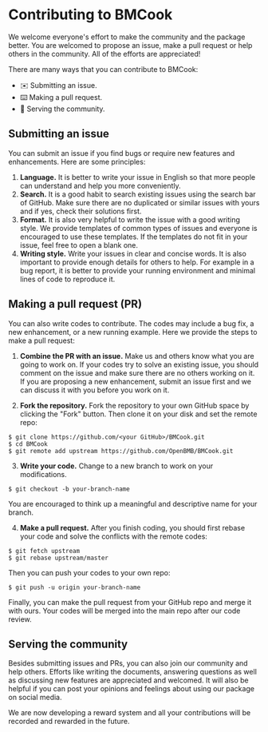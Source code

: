 # Contributing to BMCook

We welcome everyone's effort to make the community and the package better. You are welcomed to propose an issue, make a pull request or help others in the community. All of the efforts are appreciated!

There are many ways that you can contribute to BMCook:

- ✉️ Submitting an issue.
- ⌨️ Making a pull request.
- 🤝 Serving the community.

## Submitting an issue
You can submit an issue if you find bugs or require new features and enhancements. Here are some principles:

1. **Language.** It is better to write your issue in English so that more people can understand and help you more conveniently. 
2. **Search.** It is a good habit to search existing issues using the search bar of GitHub. Make sure there are no duplicated or similar issues with yours and if yes, check their solutions first.
3. **Format.** It is also very helpful to write the issue with a good writing style. We provide templates of common types of issues and everyone is encouraged to use these templates. If the templates do not fit in your issue, feel free to open a blank one.
4. **Writing style.** Write your issues in clear and concise words. It is also important to provide enough details for others to help. For example in a bug report, it is better to provide your running environment and minimal lines of code to reproduce it.

## Making a pull request (PR)
You can also write codes to contribute. The codes may include a bug fix, a new enhancement, or a new running example. Here we provide the steps to make a pull request:

1. **Combine the PR with an issue.** Make us and others know what you are going to work on. If your codes try to solve an existing issue, you should comment on the issue and make sure there are no others working on it. If you are proposing a new enhancement, submit an issue first and we can discuss it with you before you work on it.

2. **Fork the repository.** Fork the repository to your own GitHub space by clicking the "Fork" button. Then clone it on your disk and set the remote repo:
```git
$ git clone https://github.com/<your GitHub>/BMCook.git
$ cd BMCook
$ git remote add upstream https://github.com/OpenBMB/BMCook.git
```

3. **Write your code.** Change to a new branch to work on your modifications. 
```git
$ git checkout -b your-branch-name
```
You are encouraged to think up a meaningful and descriptive name for your branch. 

4. **Make a pull request.** After you finish coding, you should first rebase your code and solve the conflicts with the remote codes:
```git
$ git fetch upstream
$ git rebase upstream/master
```
Then you can push your codes to your own repo:
```git
$ git push -u origin your-branch-name
```
Finally, you can make the pull request from your GitHub repo and merge it with ours. Your codes will be merged into the main repo after our code review.


## Serving the community

Besides submitting issues and PRs, you can also join our community and help others. Efforts like writing the documents, answering questions as well as discussing new features are appreciated and welcomed. It will also be helpful if you can post your opinions and feelings about using our package on social media.

We are now developing a reward system and all your contributions will be recorded and rewarded in the future.

